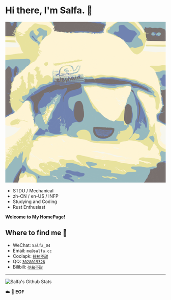 # Hi there, I'm Salfa. :wave:

![Salfa](avatar.svg "Salfa's Avatar.")

- STDU / Mechanical
- zh-CN / en-US / INFP
- Studying and Coding
- Rust Enthusiast

**Welcome to My HomePage!**

## Where to find me :beers:

- WeChat: `Salfa_04`
- Email: `me@salfa.cc`
- Coolapk: [`砂盐不甜`](https://www.coolapk.com/u/564201)
- QQ: [`3028015326`](https://wpa.qq.com/msgrd?v=3&uin=3028015326&site=qq&menu=yes)
- Bilibili: [`砂盐不甜`](https://space.bilibili.com/33382859)

---

![Salfa's Github Stats](https://github-readme-stats.vercel.app/api/?username=Salfa-04&show_icons=true)

:cloud: :floppy_disk: **EOF**
